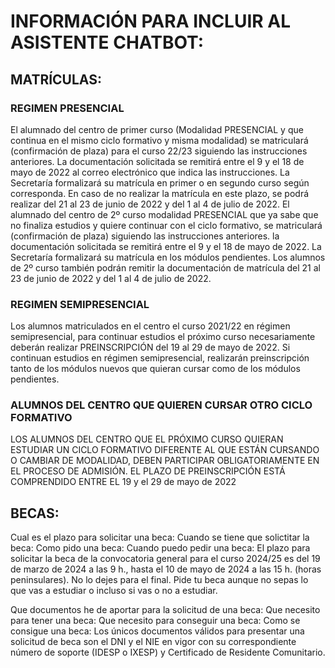 # INFORMACIÓN PARA INCLUIR AL ASISTENTE CHATBOT:

## MATRÍCULAS:

### REGIMEN PRESENCIAL

El alumnado del centro de primer curso (Modalidad PRESENCIAL y que continua en el mismo ciclo formativo y misma modalidad) se matriculará (confirmación de plaza) para el curso 22/23 siguiendo las instrucciones anteriores. La documentación solicitada se remitirá entre el 9 y el 18 de mayo de 2022 al correo electrónico que indica las instrucciones. La Secretaría formalizará su matrícula en primer o en segundo curso según corresponda. En caso de no realizar la matrícula en este plazo, se podrá realizar del 21 al 23 de junio de 2022 y del 1 al 4 de julio de 2022.
El alumnado del centro de 2º curso modalidad PRESENCIAL que ya sabe que no finaliza estudios y quiere continuar con el ciclo formativo, se matriculará (confirmación de plaza) siguiendo las instrucciones anteriores. la documentación solicitada se remitirá  entre el 9 y el 18 de mayo de 2022. La Secretaría formalizará su matrícula en los módulos pendientes. Los alumnos de 2º curso también podrán remitir la documentación de matrícula del 21 al 23 de junio de 2022 y del 1 al 4 de julio de 2022.


### REGIMEN SEMIPRESENCIAL

Los alumnos matriculados en el centro el curso 2021/22 en régimen semipresencial, para continuar estudios el próximo curso necesariamente deberán realizar PREINSCRIPCIÓN del 19 al 29 de mayo de 2022. Si continuan estudios en régimen semipresencial, realizarán preinscripción tanto de los módulos nuevos que quieran cursar como de los módulos pendientes.


### ALUMNOS DEL CENTRO QUE QUIEREN CURSAR OTRO CICLO FORMATIVO

LOS ALUMNOS DEL CENTRO QUE EL PRÓXIMO CURSO QUIERAN ESTUDIAR UN CICLO FORMATIVO DIFERENTE AL QUE ESTÁN CURSANDO O CAMBIAR DE MODALIDAD, DEBEN PARTICIPAR OBLIGATORIAMENTE EN EL PROCESO DE ADMISIÓN. EL PLAZO DE PREINSCRIPCIÓN ESTÁ COMPRENDIDO ENTRE EL 19 y el 29 de mayo de 2022



## BECAS:

Cual es el plazo para solicitar una beca:
Cuando se tiene que solictitar la beca:
Como pido una beca:
Cuando puedo pedir una beca:
El plazo para solicitar la beca de la convocatoria general para el curso 2024/25 es del 19 de marzo de 2024 a las 9 h., hasta el 10 de mayo de 2024 a las 15 h. (horas peninsulares). No lo dejes para el final. Pide tu beca aunque no sepas lo que vas a estudiar o incluso si vas o no a estudiar.

Que documentos he de aportar para la solicitud de una beca:
Que necesito para tener una beca:
Que necesito para conseguir una beca:
Como se consigue una beca:
Los únicos documentos válidos para presentar una solicitud de beca son el DNI y el NIE en vigor con su correspondiente número de soporte (IDESP o IXESP) y Certificado de Residente Comunitario.

